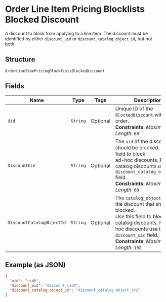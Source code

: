 
# Order Line Item Pricing Blocklists Blocked Discount

A discount to block from applying to a line item. The discount must be
identified by either `discount_uid` or `discount_catalog_object_id`, but not both.

## Structure

`OrderLineItemPricingBlocklistsBlockedDiscount`

## Fields

| Name | Type | Tags | Description | Getter |
|  --- | --- | --- | --- | --- |
| `Uid` | `String` | Optional | Unique ID of the `BlockedDiscount` within the order.<br>**Constraints**: *Maximum Length*: `60` | String getUid() |
| `DiscountUid` | `String` | Optional | The `uid` of the discount that should be blocked. Use this field to block<br>ad-hoc discounts. For catalog discounts use the `discount_catalog_object_id` field.<br>**Constraints**: *Maximum Length*: `60` | String getDiscountUid() |
| `DiscountCatalogObjectId` | `String` | Optional | The `catalog_object_id` of the discount that should be blocked.<br>Use this field to block catalog discounts. For ad-hoc discounts use the<br>`discount_uid` field.<br>**Constraints**: *Maximum Length*: `192` | String getDiscountCatalogObjectId() |

## Example (as JSON)

```json
{
  "uid": "uid0",
  "discount_uid": "discount_uid4",
  "discount_catalog_object_id": "discount_catalog_object_id2"
}
```

